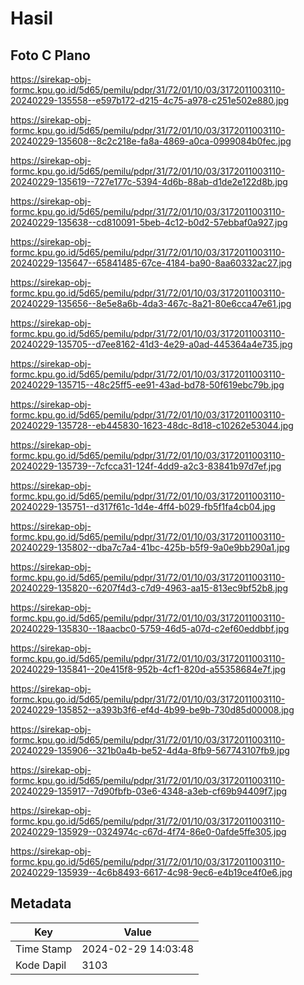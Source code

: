 # Hasil

## Foto C Plano

https://sirekap-obj-formc.kpu.go.id/5d65/pemilu/pdpr/31/72/01/10/03/3172011003110-20240229-135558--e597b172-d215-4c75-a978-c251e502e880.jpg

https://sirekap-obj-formc.kpu.go.id/5d65/pemilu/pdpr/31/72/01/10/03/3172011003110-20240229-135608--8c2c218e-fa8a-4869-a0ca-0999084b0fec.jpg

https://sirekap-obj-formc.kpu.go.id/5d65/pemilu/pdpr/31/72/01/10/03/3172011003110-20240229-135619--727e177c-5394-4d6b-88ab-d1de2e122d8b.jpg

https://sirekap-obj-formc.kpu.go.id/5d65/pemilu/pdpr/31/72/01/10/03/3172011003110-20240229-135638--cd810091-5beb-4c12-b0d2-57ebbaf0a927.jpg

https://sirekap-obj-formc.kpu.go.id/5d65/pemilu/pdpr/31/72/01/10/03/3172011003110-20240229-135647--65841485-67ce-4184-ba90-8aa60332ac27.jpg

https://sirekap-obj-formc.kpu.go.id/5d65/pemilu/pdpr/31/72/01/10/03/3172011003110-20240229-135656--8e5e8a6b-4da3-467c-8a21-80e6cca47e61.jpg

https://sirekap-obj-formc.kpu.go.id/5d65/pemilu/pdpr/31/72/01/10/03/3172011003110-20240229-135705--d7ee8162-41d3-4e29-a0ad-445364a4e735.jpg

https://sirekap-obj-formc.kpu.go.id/5d65/pemilu/pdpr/31/72/01/10/03/3172011003110-20240229-135715--48c25ff5-ee91-43ad-bd78-50f619ebc79b.jpg

https://sirekap-obj-formc.kpu.go.id/5d65/pemilu/pdpr/31/72/01/10/03/3172011003110-20240229-135728--eb445830-1623-48dc-8d18-c10262e53044.jpg

https://sirekap-obj-formc.kpu.go.id/5d65/pemilu/pdpr/31/72/01/10/03/3172011003110-20240229-135739--7cfcca31-124f-4dd9-a2c3-83841b97d7ef.jpg

https://sirekap-obj-formc.kpu.go.id/5d65/pemilu/pdpr/31/72/01/10/03/3172011003110-20240229-135751--d317f61c-1d4e-4ff4-b029-fb5f1fa4cb04.jpg

https://sirekap-obj-formc.kpu.go.id/5d65/pemilu/pdpr/31/72/01/10/03/3172011003110-20240229-135802--dba7c7a4-41bc-425b-b5f9-9a0e9bb290a1.jpg

https://sirekap-obj-formc.kpu.go.id/5d65/pemilu/pdpr/31/72/01/10/03/3172011003110-20240229-135820--6207f4d3-c7d9-4963-aa15-813ec9bf52b8.jpg

https://sirekap-obj-formc.kpu.go.id/5d65/pemilu/pdpr/31/72/01/10/03/3172011003110-20240229-135830--18aacbc0-5759-46d5-a07d-c2ef60eddbbf.jpg

https://sirekap-obj-formc.kpu.go.id/5d65/pemilu/pdpr/31/72/01/10/03/3172011003110-20240229-135841--20e415f8-952b-4cf1-820d-a55358684e7f.jpg

https://sirekap-obj-formc.kpu.go.id/5d65/pemilu/pdpr/31/72/01/10/03/3172011003110-20240229-135852--a393b3f6-ef4d-4b99-be9b-730d85d00008.jpg

https://sirekap-obj-formc.kpu.go.id/5d65/pemilu/pdpr/31/72/01/10/03/3172011003110-20240229-135906--321b0a4b-be52-4d4a-8fb9-567743107fb9.jpg

https://sirekap-obj-formc.kpu.go.id/5d65/pemilu/pdpr/31/72/01/10/03/3172011003110-20240229-135917--7d90fbfb-03e6-4348-a3eb-cf69b94409f7.jpg

https://sirekap-obj-formc.kpu.go.id/5d65/pemilu/pdpr/31/72/01/10/03/3172011003110-20240229-135929--0324974c-c67d-4f74-86e0-0afde5ffe305.jpg

https://sirekap-obj-formc.kpu.go.id/5d65/pemilu/pdpr/31/72/01/10/03/3172011003110-20240229-135939--4c6b8493-6617-4c98-9ec6-e4b19ce4f0e6.jpg


## Metadata

| Key        | Value               |
| ---------- | ------------------- |
| Time Stamp | 2024-02-29 14:03:48 |
| Kode Dapil | 3103                |



